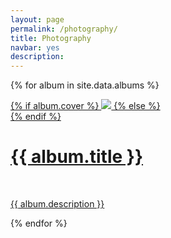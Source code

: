```yaml
---
layout: page
permalink: /photography/
title: Photography
navbar: yes
description: 
---
```


{% for album in site.data.albums %}

<div class="project">
    <div class="thumbnail">
        <a href="{{ site.baseurl }}/photography/albums/{{ album.id }}">
        {% if album.cover %}
        <img class="thumbnail" src="{{ album.rootfolder }}{{ album.thumbfolder }}{{ album.cover }}"/>
        {% else %}
        <div class="thumbnail blankbox"></div>
        {% endif %}    
        <span>
            <h1>{{ album.title }}</h1>
            <br/>
            <p>{{ album.description }}</p>
        </span>
        </a>
    </div>
</div>

{% endfor %}
